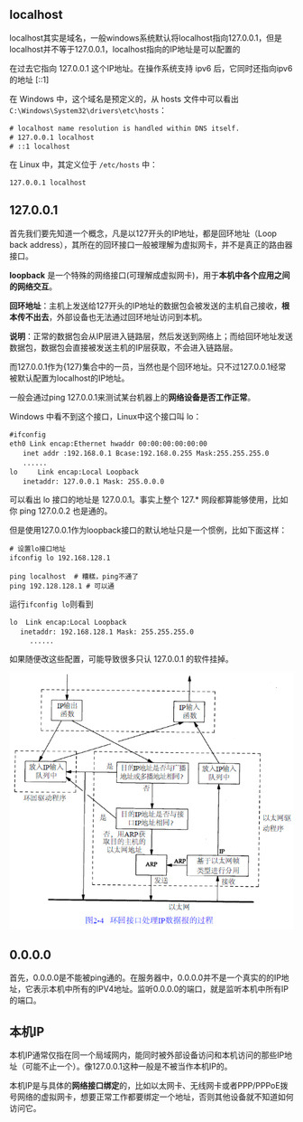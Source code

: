 

## **localhost**

localhost其实是域名，一般windows系统默认将localhost指向127.0.0.1，但是localhost并不等于127.0.0.1，localhost指向的IP地址是可以配置的

在过去它指向 127.0.0.1 这个IP地址。在操作系统支持 ipv6 后，它同时还指向ipv6 的地址 [::1] 



在 Windows 中，这个域名是预定义的，从 hosts 文件中可以看出`C:\Windows\System32\drivers\etc\hosts`：

```
# localhost name resolution is handled within DNS itself.
# 127.0.0.1 localhost
# ::1 localhost
```

在 Linux 中，其定义位于 `/etc/hosts` 中：

```
127.0.0.1 localhost
```

## **127.0.0.1**

首先我们要先知道一个概念，凡是以127开头的IP地址，都是回环地址（Loop back address），其所在的回环接口一般被理解为虚拟网卡，并不是真正的路由器接口。

**loopback** 是一个特殊的网络接口(可理解成虚拟网卡)，用于**本机中各个应用之间的网络交互**。

**回环地址**：主机上发送给127开头的IP地址的数据包会被发送的主机自己接收，**根本传不出去**，外部设备也无法通过回环地址访问到本机。

 **说明**：正常的数据包会从IP层进入链路层，然后发送到网络上；而给回环地址发送数据包，数据包会直接被发送主机的IP层获取，不会进入链路层。

而127.0.0.1作为{127}集合中的一员，当然也是个回环地址。只不过127.0.0.1经常被默认配置为localhost的IP地址。

一般会通过ping 127.0.0.1来测试某台机器上的**网络设备是否工作正常**。

Windows 中看不到这个接口，Linux中这个接口叫 lo：

```
#ifconfig
eth0 Link encap:Ethernet hwaddr 00:00:00:00:00:00
　　inet addr :192.168.0.1 Bcase:192.168.0.255 Mask:255.255.255.0
　　......
lo     Link encap:Local Loopback
　　inetaddr: 127.0.0.1 Mask: 255.0.0.0
```



可以看出 lo 接口的地址是 127.0.0.1。事实上整个 127.* 网段都算能够使用，比如你 ping 127.0.0.2 也是通的。 

但是使用127.0.0.1作为loopback接口的默认地址只是一个惯例，比如下面这样：

```shell
# 设置lo接口地址
ifconfig lo 192.168.128.1

ping localhost	# 糟糕，ping不通了
ping 192.128.128.1 # 可以通
```

运行`ifconfig lo`则看到

```
lo  Link encap:Local Loopback
　 inetaddr: 192.168.128.1 Mask: 255.255.255.0
     ......
```

如果随便改这些配置，可能导致很多只认 127.0.0.1 的软件挂掉。 

 



![331C8D82212B48A9BDC277F79DB17FAC](https://raw.githubusercontent.com/jingbiao95/Images/main/331C8D82212B48A9BDC277F79DB17FAC.png)



## **0.0.0.0**

首先，0.0.0.0是不能被ping通的。在服务器中，0.0.0.0并不是一个真实的的IP地址，它表示本机中所有的IPV4地址。监听0.0.0.0的端口，就是监听本机中所有IP的端口。

 

## **本机IP**

本机IP通常仅指在同一个局域网内，能同时被外部设备访问和本机访问的那些IP地址（可能不止一个）。像127.0.0.1这种一般是不被当作本机IP的。

本机IP是与具体的**网络接口绑定**的，比如以太网卡、无线网卡或者PPP/PPPoE拨号网络的虚拟网卡，想要正常工作都要绑定一个地址，否则其他设备就不知道如何访问它。

